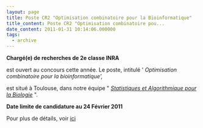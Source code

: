 ```yaml
---
layout: page
title: Poste CR2 "Optimisation combinatoire pour la Bioinformatique"
title_content: Poste CR2 "Optimisation combinatoire pou...
date_content: 2011-01-31 10:14:06.000000
tags:
  - archive
---
```

**Chargé(e) de recherches de 2e classe INRA**



  
est ouvert au concours cette année. Le poste, intitulé ' _Optimisation
combinatoire pour la bioinformatique',_



est situé à Toulouse, dans notre équipe " _[Statistiques et Algorithmique pour
la
Biologie](http://carlit.toulouse.inra.fr/wikiz/index.php/Cat%C3%A9gorie:SaAB)_
".  
  



 **Date limite de candidature au 24 Février 2011**



  
Pour plus de détails, voir
[ici](http://carlit.toulouse.inra.fr/wikiz/index.php/Emplois "ici")



